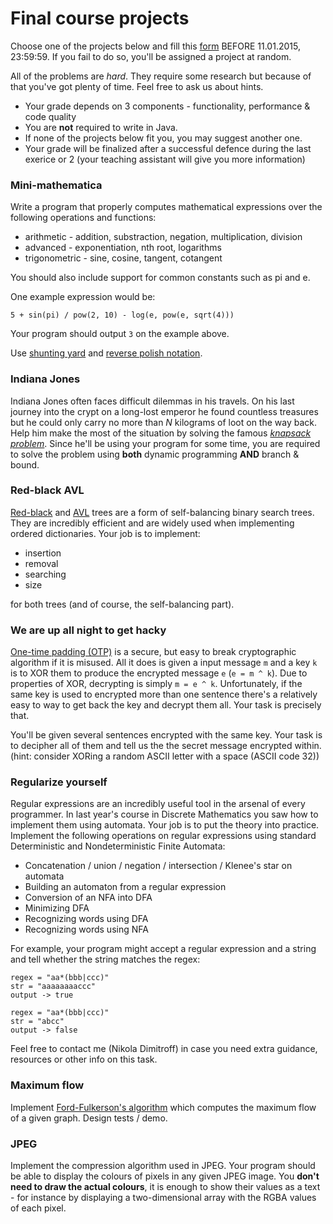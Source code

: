 Final course projects
======================
Choose one of the projects below and fill this [form](http://goo.gl/forms/qrVNhLJ42I)
BEFORE 11.01.2015, 23:59:59. If you fail to do so, you'll be assigned a project
at random.

All of the problems are *hard*. They require some research but because of
that you've got plenty of time. Feel free to ask us about hints.

* Your grade depends on 3 components - functionality, performance & code quality
* You are **not** required to write in Java.
* If none of the projects below fit you, you may suggest another one.
* Your grade will be finalized after a successful defence during the last exerice or 2
(your teaching assistant will give you more information)


### Mini-mathematica
Write a program that properly computes mathematical expressions over the following
operations and functions:
* arithmetic - addition, substraction, negation, multiplication, division
* advanced - exponentiation, nth root, logarithms
* trigonometric - sine, cosine, tangent, cotangent

You should also include support for common constants such as pi and e.

One example expression would be:

```
5 + sin(pi) / pow(2, 10) - log(e, pow(e, sqrt(4)))
```
Your program should output `3` on the example above.

Use [shunting yard](http://en.wikipedia.org/wiki/Shunting-yard_algorithm) and
[reverse polish notation](http://en.wikipedia.org/wiki/Reverse_Polish_notation).

### Indiana Jones
Indiana Jones often faces difficult dilemmas in his travels. On his last journey
into the crypt on a long-lost emperor he found countless treasures but he could
only carry no more than *N* kilograms of loot on the way back. Help him make
the most of the situation by solving the famous
[*knapsack problem*](http://en.wikipedia.org/wiki/Knapsack_problem). Since
he'll be using your program for some time, you are required to solve the problem
using **both** dynamic programming **AND** branch & bound.

### Red-black AVL
[Red-black](http://en.wikipedia.org/wiki/Red%E2%80%93black_tree) and
[AVL](http://en.wikipedia.org/wiki/AVL_tree) trees are a form of self-balancing
binary search trees.
They are incredibly efficient and are widely used when implementing ordered
dictionaries. Your job is to implement:
* insertion
* removal
* searching
* size

for both trees (and of course, the self-balancing part).

### We are up all night to get hacky
[One-time padding (OTP)](http://en.wikipedia.org/wiki/One-time_pad) is a secure,
but easy to break cryptographic algorithm if it is misused. All it does is given
a input message `m` and a key `k` is to XOR them to produce the encrypted message
`e` (`e = m ^ k`). Due to properties of XOR, decrypting is simply `m = e ^ k`.
Unfortunately, if the same key is used to encrypted more than
one sentence there's a relatively easy to way to get back the key and decrypt them
all. Your task is precisely that.

You'll be given several sentences encrypted with the same key. Your task is to
decipher all of them and tell us the the secret message encrypted within. (hint: consider
XORing a random ASCII letter with a space (ASCII code 32))

### Regularize yourself
Regular expressions are an incredibly useful tool in the arsenal of every programmer.
In last year's course in Discrete Mathematics you saw how to implement them
using automata. Your job is to put the theory into practice. Implement the following
operations on regular expressions using standard Deterministic and Nondeterministic
Finite Automata:

* Concatenation / union / negation / intersection / Klenee's star on automata
* Building an automaton from a regular expression
* Conversion of an NFA into DFA
* Minimizing DFA
* Recognizing words using DFA
* Recognizing words using NFA

For example, your program might accept a regular expression and a string and
tell whether the string matches the regex:

```
regex = "aa*(bbb|ccc)"
str = "aaaaaaaaccc"
output -> true

regex = "aa*(bbb|ccc)"
str = "abcc"
output -> false
```

Feel free to contact me (Nikola Dimitroff) in case you need extra guidance, resources
or other info on this task.

### Maximum flow
Implement [Ford-Fulkerson's algorithm](http://en.wikipedia.org/wiki/Ford%E2%80%93Fulkerson_algorithm)
which computes the maximum flow of a given graph. Design tests / demo.

### JPEG
Implement the compression algorithm used in JPEG.
Your program should be able to display the colours of pixels in any given JPEG
image. You **don't need to draw the actual colours**, it is enough to show their
values as a text - for instance by
displaying a two-dimensional array with the RGBA values of each pixel.
